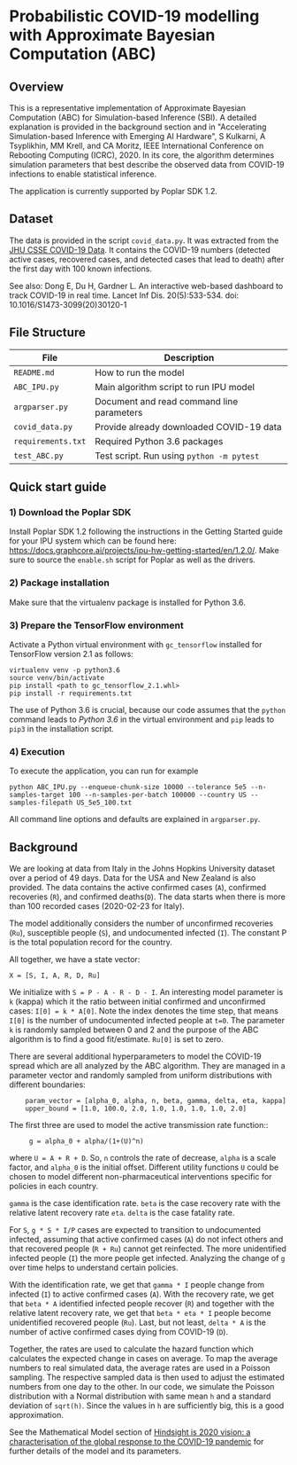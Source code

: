 # Probabilistic COVID-19 modelling with Approximate Bayesian Computation (ABC)

## Overview

This is a representative implementation 
of Approximate Bayesian Computation (ABC)
for Simulation-based Inference (SBI).
A detailed explanation is provided in the background section and in
"Accelerating Simulation-based Inference with Emerging AI Hardware",
S Kulkarni, A Tsyplikhin, MM Krell, and CA Moritz, 
IEEE International Conference on Rebooting Computing (ICRC), 2020.
In its core, the algorithm determines simulation parameters that best
describe the observed data from COVID-19 infections 
to enable statistical inference.

The application is currently supported by Poplar SDK 1.2.

## Dataset

The data is provided in the script `covid_data.py`.
It was extracted from the 
[JHU CSSE COVID-19 Data](https://github.com/CSSEGISandData/COVID-19).
It contains the COVID-19 numbers (detected active cases, 
recovered cases, and detected cases that lead to death) 
after the first day with 100 known infections.

See also: 
Dong E, Du H, Gardner L. An interactive web-based dashboard
to track COVID-19 in real time. Lancet Inf Dis. 20(5):533-534.
doi: 10.1016/S1473-3099(20)30120-1

## File Structure

| File                         | Description                                |
| ---------------------------- | ------------------------------------------ |
| `README.md`                  | How to run the model                       |
| `ABC_IPU.py`                 | Main algorithm script to run IPU model     |
| `argparser.py`               | Document and read command line parameters  |
| `covid_data.py`              | Provide already downloaded COVID-19 data   |
| `requirements.txt`           | Required Python 3.6 packages               |
| `test_ABC.py`                | Test script. Run using `python -m pytest`  |

## Quick start guide

### 1) Download the Poplar SDK

Install Poplar SDK 1.2 following the instructions in the 
Getting Started guide for your IPU system 
which can be found here: 
https://docs.graphcore.ai/projects/ipu-hw-getting-started/en/1.2.0/.
Make sure to source the `enable.sh` script for Poplar as well as the drivers.

### 2) Package installation

Make sure that the virtualenv package is installed for Python 3.6.

### 3) Prepare the TensorFlow environment

Activate a Python virtual environment with `gc_tensorflow` 
installed for TensorFlow version 2.1 as follows:

```
virtualenv venv -p python3.6
source venv/bin/activate
pip install <path to gc_tensorflow_2.1.whl>
pip install -r requirements.txt
```

The use of Python 3.6 is crucial, because our code
assumes that the `python` command leads to
*Python 3.6* in the virtual environment
and `pip` leads to `pip3` in the installation script. 

### 4) Execution

To execute the application, you can run for example

```
python ABC_IPU.py --enqueue-chunk-size 10000 --tolerance 5e5 --n-samples-target 100 --n-samples-per-batch 100000 --country US --samples-filepath US_5e5_100.txt
```

All command line options and defaults are explained in `argparser.py`.

## Background
We are looking at data from Italy in the Johns Hopkins University dataset
over a period of 49 days. 
Data for the USA and New Zealand is also provided.
The data contains the active confirmed cases (`A`), confirmed recoveries (`R`),
and confirmed deaths(`D`). The data starts 
when there is more than 100 recorded cases (2020-02-23 for Italy).

The model additionally considers the number of unconfirmed recoveries (`Ru`),
susceptible people (`S`), and undocumented infected (`I`).
The constant P is the total population record for the country.

All together, we have a state vector:
```
X = [S, I, A, R, D, Ru]
```

We initialize with `S = P - A - R - D - I`. An interesting model parameter
is `k` (kappa) which it the ratio between initial confirmed and unconfirmed cases:
`I[0] = k * A[0]`. Note the index denotes the time step, 
that means `I[0]` is the number of undocumented infected people at `t=0`. 
The parameter `k` is randomly sampled between 0 and 2 and
the purpose of the ABC algorithm is to find a good fit/estimate.
`Ru[0]` is set to zero.

There are several additional hyperparameters to model the COVID-19 spread
which are all analyzed by the ABC algorithm. 
They are managed in a parameter
vector and randomly sampled from uniform distributions with different
boundaries:
```
    param_vector = [alpha_0, alpha, n, beta, gamma, delta, eta, kappa]
    upper_bound = [1.0, 100.0, 2.0, 1.0, 1.0, 1.0, 1.0, 2.0]
```
The first three are used to model the active transmission rate function::
```
     g = alpha_0 + alpha/(1+(U)^n)
```
where `U = A + R + D`. So, `n` controls the rate of decrease,  `alpha` is a scale factor, and
`alpha_0` is the initial offset.
Different utility functions `U` could be chosen to model different
non-pharmaceutical interventions specific for policies in each country.

`gamma` is the case identification rate.
`beta` is the case recovery rate with the relative latent recovery rate `eta`.
`delta` is the case fatality rate.

For `S`, `g * S * I/P` cases are expected to transition to undocumented infected,
assuming that active confirmed cases (`A`) do not infect others
and that recovered people (`R + Ru`) cannot get reinfected.
The more unidentified infected people (`I`) the more people get infected.
Analyzing the change of `g` over time helps to understand certain policies.

With the identification rate, we get that `gamma * I` people change from
infected (`I`) to active confirmed cases (`A`).
With the recovery rate, we get that `beta * A` 
identified infected people recover (`R`)
and together with the relative latent recovery rate,
we get that `beta * eta * I` people become unidentified recovered people (`Ru`).
Last, but not least, `delta * A`
is the number of active confirmed cases dying from COVID-19 (`D`).

Together, the rates are used to calculate the hazard function which
calculates the expected change in cases on average.
To map the average numbers to real simulated data,
the average rates are used in a Poisson sampling.
The respective sampled data is then used to adjust the estimated numbers from
one day to the other.
In our code, we simulate the Poisson distribution with a Normal distribution
with same mean `h` and a standard deviation of `sqrt(h)`.
Since the values in `h` are sufficiently big, this is a good approximation.

See the Mathematical Model section of
[Hindsight is 2020 vision: a characterisation of the global response to the COVID-19 pandemic](http://medrxiv.org/content/early/2020/05/05/2020.04.30.20085662.abstract) 
for further details of the model and its parameters.
